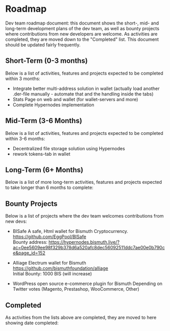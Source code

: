 # Roadmap
Dev team roadmap document: this document shows the short-, mid- and long-term development plans of the dev team, as well as bounty projects where contributions from new developers are welcome. As activities are completed, they are moved down to the "Completed" list. This document should be updated fairly frequently.

## Short-Term (0-3 months)
Below is a list of activities, features and projects expected to be completed within 3 months:  
* Integrate better multi-address solution in wallet (actually load another .der-file manually - automate that and the handling inside the tabs)
* Stats Page on web and wallet (for wallet-servers and more)
* Complete Hypernodes implementation

## Mid-Term (3-6 Months)
Below is a list of activities, features and projects expected to be completed within 3-6 months:  
* Decentralized file storage solution using Hypernodes
* rework tokens-tab in wallet

## Long-Term (6+ Months)
Below is a list of more long-term activities, features and projects expected to take longer than 6 months to complete:  

## Bounty Projects
Below is a list of projects where the dev team welcomes contributions from new devs:  

* BISafe
A safe, Html wallet for Bismuth Cryptocurrency.  
https://github.com/EggPool/BISafe  
Bounty address: https://hypernodes.bismuth.live/?ac=0ee5609ee98f329b378d6a520afc8dec56092511ddc7ae00e0b790ce&page_id=152

* Alliage
Electrum wallet for Bismuth  
https://github.com/bismuthfoundation/alliage  
Initial Bounty: 1000 BIS (will increase)

* WordPress open source e-commerce plugin for Bismuth
Depending on Twitter votes (Magento, Prestashop, WooCommerce, Other)

## Completed
As activities from the lists above are completed, they are moved to here showing date completed:  
